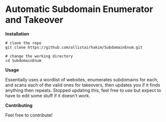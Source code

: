 # Automatic Subdomain Enumerator and Takeover

**Installation**

```
# clone the repo
git clone https://github.com/allistairhakim/SubdomainEnum.git

# change the working directory
cd SubdomainEnum
```

**Usage**

Essentially uses a wordlist of websites, enumerates subdomains for each, and scans each of the valid ones for takeovers, then updates you if it finds anything then repeats.
Stopped updating this, feel free to use but expect to have to edit some stuff if it doesn't work.

**Contributing**

Feel free to contribute!
